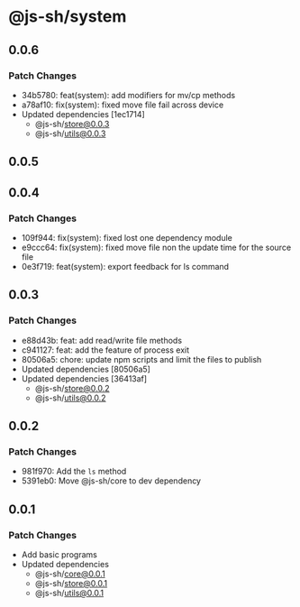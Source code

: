 # @js-sh/system

## 0.0.6

### Patch Changes

- 34b5780: feat(system): add modifiers for mv/cp methods
- a78af10: fix(system): fixed move file fail across device
- Updated dependencies [1ec1714]
  - @js-sh/store@0.0.3
  - @js-sh/utils@0.0.3

## 0.0.5

## 0.0.4

### Patch Changes

- 109f944: fix(system): fixed lost one dependency module
- e9ccc64: fix(system): fixed move file non the update time for the source file
- 0e3f719: feat(system): export feedback for ls command

## 0.0.3

### Patch Changes

- e88d43b: feat: add read/write file methods
- c941127: feat: add the feature of process exit
- 80506a5: chore: update npm scripts and limit the files to publish
- Updated dependencies [80506a5]
- Updated dependencies [36413af]
  - @js-sh/store@0.0.2
  - @js-sh/utils@0.0.2

## 0.0.2

### Patch Changes

- 981f970: Add the `ls` method
- 5391eb0: Move @js-sh/core to dev dependency

## 0.0.1

### Patch Changes

- Add basic programs
- Updated dependencies
  - @js-sh/core@0.0.1
  - @js-sh/store@0.0.1
  - @js-sh/utils@0.0.1
